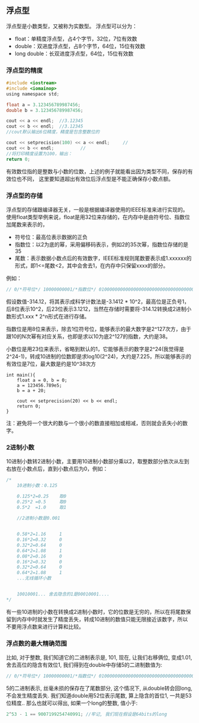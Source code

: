 
## 浮点型
浮点型是小数类型，又被称为实数型。
浮点型可以分为：
- float：单精度浮点型，占4个字节，32位，7位有效数
- double：双进度浮点型，占8个字节，64位，15位有效数
- long double：长双进度浮点型，64位，15位有效数

### 浮点型的精度
```c
#include <iostream>
#include <iomainop>
using namespace std;

float a = 3.123456789987456;
double b = 3.123456789987456;

cout << a << endl;	//3.12345
cout << b << endl;	//3.12345
//cout默认输出6位精度，精度是包含整数位的

cout << setprecision(100) << a << endl;		//
cout << b << endl;			//
//将打印精度设置为100，输出：
return 0;

```
有效数位指的是整数与小数的位数，上述的例子就能看出因为类型不同，保存的有效位也不同，
这里要知道超出有效位后浮点型是不能正确保存小数点额。



### 浮点型的存储
浮点型的存储跟编译器无关，一般是根据编译器使用的IEEE标准来进行实现的。
使用float类型举例来说，float是用32位来存储的，在内存中是由符号位、指数位加尾数来表示的，

- 符号位：最高位表示数据的正负
- 指数位：以2为底的幂，采用偏移码表示，例如2的35次幂，指数位存储的是35
- 尾数：表示数据小数点后的有效数字，IEEE标准规则尾数要表示成1.xxxxxx的形式，即1<=尾数<2，其中会舍去1，在内存中只保留xxxx的部分。

例如：
```c
// 0/*符号位*/ 10000000001/*指数位*/ 0100000000000000000000000000000000000000000000000000
```

假设数值-314.12，将其表示成科学计数法是-3.1412 * 10^2，最高位是正负号1，后8位表示10^2，后23位表示3.1212，当然在存储时需要将-314.12转换成2进制小数形式1.xxx * 2^n形式在进行存储。

指数位是用8位来表示，除去1位符号位，能够表示的最大数字是2^127次方，由于跟10的N次幂有对应关系，也即是求以10为底2^127的指数，大约是38。

小数位是用23位来表示，省略到默认的1，它能够表示的数字是2^24(我觉得是2^24-1)，转成10进制的位数即是求log10(2^24)，大约是7.225，所以能够表示的有效位是7位，最大数是约是10^38次方

```
int main(){
	float a = 0, b = 0;
	a = 123456.789e5;
	b = a + 20;
	
	cout << setprecision(20) << b << endl;
	return 0;
}
```
注：避免将一个很大的数与一个很小的数直接相加或相减，否则就会丢失小的数字。


### 2进制小数
10进制小数转2进制小数，主要用10进制小数部分乘以2，取整数部分依次从左到右放在小数点后，直到小数点后为0，例如：
```c
/*
	10进制小数：0.125

	0.125*2=0.25	取0
	0.25*2 =0.5		取0
	0.5*2  =1.0		取1
	
	//2进制小数是0.001


	0.58*2=1.16		1
	0.16*2=0.32		0
	0.32*2=0.64		0
	0.64*2=1.08		1
	0.08*2=0.16		0
	0.16*2=0.32		0
	0.32*2=0.64		0
	0.64*2=1.08		1
	...无线循环小数


	10010001... 舍去隐含的1是00010001....
*/
```
有一些10进制的小数在转换成2进制小数时，它的位数是无穷的，所以在将尾数保留到内存中时就发生了精度丢失，转成10进制的数值只能无限接近该数字，所以不要用浮点数来进行计算和比较。


### 浮点数的最大精确范围
比如, 对于整数, 我们知道它的二进制表示是, 101, 现在, 让我们右移俩位, 变成1.01, 舍去高位的隐含有效位1, 我们得到在double中存储5的二进制数值为:
```c
// 0/*符号位*/ 10000000001/*指数位*/ 0100000000000000000000000000000000000000000000000000
```

5的二进制表示, 丝毫未损的保存在了尾数部分, 这个情况下, 从double转会回long, 不会发生精度丢失.
我们知道double用52位表示尾数, 算上隐含的首位1, 一共是53位精度.. 那么也就可以得出, 如果一个long的整数, 值小于:
```c
2^53 - 1 == 9007199254740991; //牢记, 我们现在假设是64bits的long
```
